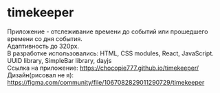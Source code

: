 # timekeeper
Приложение - отслеживание времени до событий или прошедшего времени со дня события.</br>
Адаптивность до 320px.<br/>
В разработке использовались: HTML, CSS modules, React, JavaScript. UUID library, SimpleBar library, dayjs</br>
Ссылка на приложение: https://chocopie777.github.io/timekeeper/ <br/>
Дизайн(рисовал не я): https://figma.com/community/file/1067082829011290729/timekeeper
